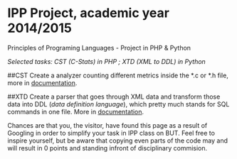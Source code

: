 IPP Project, academic year 2014/2015
=====
Principles of Programing Languages - Project in PHP &amp; Python

*Selected tasks: CST (C-Stats) in PHP ; XTD (XML to DDL) in Python*

##CST
Create a analyzer counting different metrics inside the *.c or *.h file, more in [documentation](https://github.com/dusekdan/IPP-Project/blob/master/CST/CST-doc.pdf).

##XTD
Create a parser that goes through XML data and transform those data into DDL (*data definition language*), which pretty much stands for SQL commands in one file. More in [documentation](https://github.com/dusekdan/IPP-Project/blob/master/XTD/XTD-doc.pdf).

Chances are that you, the visitor, have found this page as a result of Googling in order to simplify your task in IPP class on BUT. Feel free to inspire yourself, but be aware that copying even parts of the code may and will result in 0 points and standing infront of disciplinary commision.
